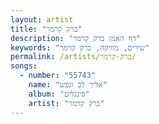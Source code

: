 ```yaml
---
layout: artist
title: "ברק קרמר"
description: "דף האמן ברק קרמר"
keywords: "שירים, מוזיקה, ברק קרמר"
permalink: /artists/ברק-קרמר/
songs:
  - number: "55743"
    name: "אליך לב ונפש"
    album: "סינגלים"
    artist: "ברק קרמר"
---
```


